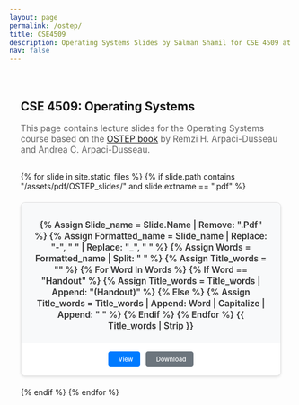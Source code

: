 ```yaml
---
layout: page
permalink: /ostep/
title: CSE4509
description: Operating Systems Slides by Salman Shamil for CSE 4509 at UIU.
nav: false
---
```


<div class="ostep-container">
  <h2>CSE 4509: Operating Systems</h2>
  <p class="description">
    This page contains lecture slides for the Operating Systems course based on the 
    <a href="https://pages.cs.wisc.edu/~remzi/OSTEP/" target="_blank">OSTEP book</a> by Remzi H. Arpaci-Dusseau and Andrea C. Arpaci-Dusseau.
  </p>

  <div class="slides-grid">
    {% for slide in site.static_files %}
      {% if slide.path contains "/assets/pdf/OSTEP_slides/" and slide.extname == ".pdf" %}
        <div class="slide-card">
          <div class="slide-preview">
            <a href="{{ slide.path | relative_url }}" target="_blank" class="slide-link">
              <div class="pdf-icon">
                <i class="fas fa-file-pdf"></i>
              </div>
              <div class="slide-title">
                {% assign slide_name = slide.name | remove: ".pdf" %}
                {% assign formatted_name = slide_name | replace: "-", " " | replace: "_", " " %}
                {% assign words = formatted_name | split: " " %}
                {% assign title_words = "" %}
                {% for word in words %}
                  {% if word == "handout" %}
                    {% assign title_words = title_words | append: "(Handout)" %}
                  {% else %}
                    {% assign title_words = title_words | append: word | capitalize | append: " " %}
                  {% endif %}
                {% endfor %}
                {{ title_words | strip }}
              </div>
            </a>
          </div>
          <div class="slide-actions">
            <a href="{{ slide.path | relative_url }}" target="_blank" class="btn btn-primary btn-sm">
              <i class="fas fa-eye"></i> View
            </a>
            <a href="{{ slide.path | relative_url }}" download class="btn btn-secondary btn-sm">
              <i class="fas fa-download"></i> Download
            </a>
          </div>
        </div>
      {% endif %}
    {% endfor %}
  </div>
</div>

<style>
/* Hide navigation bar on this page */
#navbar {
  display: none !important;
}

/* Adjust body padding since navbar is hidden */
body {
  padding-top: 0 !important;
}

/* Adjust container margin */
.container.mt-5 {
  margin-top: 2rem !important;
}

.ostep-container {
  max-width: 1000px;
  margin: 0 auto;
  padding: 20px;
}

.description {
  font-size: 1.1em;
  margin-bottom: 30px;
  color: #666;
}

.slides-grid {
  display: grid;
  grid-template-columns: repeat(auto-fill, minmax(280px, 1fr));
  gap: 20px;
  margin-top: 30px;
}

.slide-card {
  background: #fff;
  border: 1px solid #e0e0e0;
  border-radius: 8px;
  overflow: hidden;
  box-shadow: 0 2px 4px rgba(0,0,0,0.1);
  transition: transform 0.2s, box-shadow 0.2s;
}

.slide-card:hover {
  transform: translateY(-2px);
  box-shadow: 0 4px 8px rgba(0,0,0,0.15);
}

.slide-preview {
  padding: 20px;
  text-align: center;
  background: #f8f9fa;
  min-height: 120px;
  display: flex;
  flex-direction: column;
  justify-content: center;
}

.slide-link {
  text-decoration: none;
  color: inherit;
}

.pdf-icon {
  font-size: 3em;
  color: #dc3545;
  margin-bottom: 10px;
}

.slide-title {
  font-weight: 600;
  font-size: 1.1em;
  color: #333;
  line-height: 1.3;
  text-transform: capitalize;
}

.slide-actions {
  padding: 15px;
  background: #fff;
  display: flex;
  gap: 10px;
  justify-content: center;
}

.btn {
  display: inline-flex;
  align-items: center;
  gap: 5px;
  padding: 8px 16px;
  border-radius: 4px;
  text-decoration: none;
  font-size: 0.9em;
  font-weight: 500;
  transition: background-color 0.2s;
}

.btn-primary {
  background-color: #007bff;
  color: white;
  border: 1px solid #007bff;
}

.btn-primary:hover {
  background-color: #0056b3;
  border-color: #0056b3;
  color: white;
  text-decoration: none;
}

.btn-secondary {
  background-color: #6c757d;
  color: white;
  border: 1px solid #6c757d;
}

.btn-secondary:hover {
  background-color: #545b62;
  border-color: #545b62;
  color: white;
  text-decoration: none;
}

.btn-sm {
  padding: 6px 12px;
  font-size: 0.8em;
}

/* Dark mode support */
[data-theme="dark"] .slide-card {
  background: #2d2d2d;
  border-color: #444;
}

[data-theme="dark"] .slide-preview {
  background: #333;
}

[data-theme="dark"] .slide-title {
  color: #fff;
}

[data-theme="dark"] .description {
  color: #ccc;
}

[data-theme="dark"] .slide-actions {
  background: #2d2d2d;
}

/* Responsive design */
@media (max-width: 768px) {
  .slides-grid {
    grid-template-columns: 1fr;
  }
  
  .slide-actions {
    flex-direction: column;
  }
  
  .btn {
    width: 100%;
    justify-content: center;
  }
}
</style>
